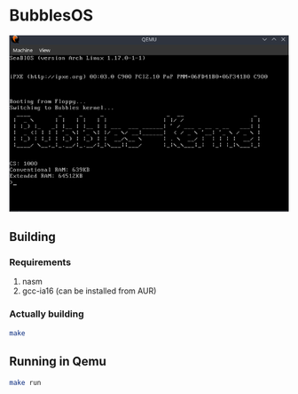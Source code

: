 # BubblesOS

![Image of the os running in Qemu](https://github.com/VegeSushi/BubblesOS/blob/main/md/Zrzut%20ekranu_20250926_194220.png?raw=true)

## Building

### Requirements

1. nasm
2. gcc-ia16 (can be installed from AUR)

### Actually building

```bash
make
```

## Running in Qemu

```bash
make run
```
